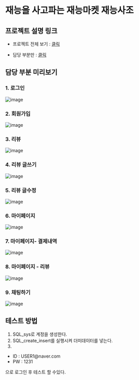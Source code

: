 
# 재능을 사고파는 재능마켓 재능사조

## 프로젝트 설명 링크

- 프로젝트 전체 보기 : [클릭](https://www.canva.com/design/DAGTIlyJ1WY/9jK0KyhUpfX3LxSkTzqnVw/view?utm_content=DAGTIlyJ1WY&utm_campaign=designshare&utm_medium=link&utm_source=editor)

- 담당 부분만 : [클릭](https://www.canva.com/design/DAGSTTG-nPo/AHVVlHunGY22Zu65qhQDYA/view?utm_content=DAGSTTG-nPo&utm_campaign=designshare&utm_medium=link&utm_source=editor)

## 담당 부분 미리보기

### 1. 로그인
![image](https://github.com/user-attachments/assets/e56cb2d5-3a15-40d6-958e-2440ba3deedc)

### 2. 회원가입
![image](https://github.com/user-attachments/assets/90e231b8-46f5-4453-aeeb-6faf795befb4)

### 3. 리뷰
![image](https://github.com/user-attachments/assets/15ecfde8-4a70-4841-88d9-d7e45dd41bd1)

### 4. 리뷰 글쓰기
![image](https://github.com/user-attachments/assets/334a44af-14b9-4fac-bf78-5bd8b6cc4f2f)

### 5. 리뷰 글수정
![image](https://github.com/user-attachments/assets/66a6e408-551e-412f-804e-8e6244018394)

### 6. 마이페이지
![image](https://github.com/user-attachments/assets/46fd21e4-1939-47dd-818b-2d5cc52c7299)

### 7. 마이페이지- 결제내역
![image](https://github.com/user-attachments/assets/3ec6e251-9c88-4437-b85f-ea14a456ae9a)

### 8. 마이페이지 - 리뷰
![image](https://github.com/user-attachments/assets/00f455f4-5091-41ab-a54e-4e754bb29d65)

### 9. 채팅하기
![image](https://github.com/user-attachments/assets/4496aaa7-4170-4c9e-9bbb-0bcb1e8ee9f2)

## 테스트 방법

1. SQL_sys로 계정을 생성한다.
2. SQL_create_insert를 실행시켜 더미데이터를 넣는다.
3.
- ID : USER1\@naver.com
- PW : 1231

으로 로그인 후 테스트 할 수있다.
